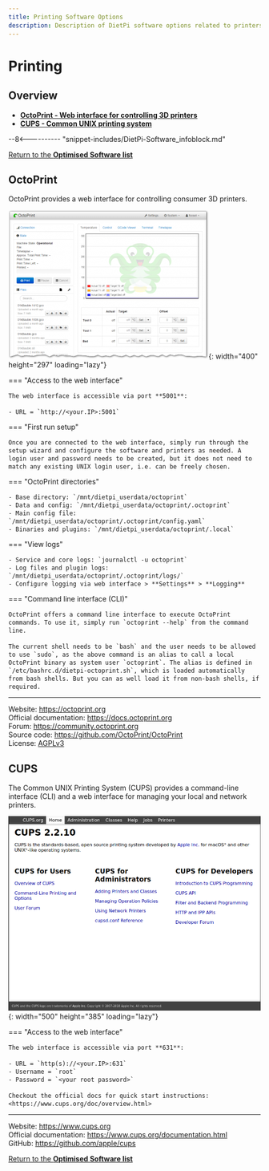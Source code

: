 ```yaml
---
title: Printing Software Options
description: Description of DietPi software options related to printers
---
```


# Printing

## Overview

- [**OctoPrint - Web interface for controlling 3D printers**](#octoprint)
- [**CUPS - Common UNIX printing system**](#cups)

[//]: # (Include software expandable infoblock)
--8<---------- "snippet-includes/DietPi-Software_infoblock.md"

[Return to the **Optimised Software list**](../software.md)

## OctoPrint

OctoPrint provides a web interface for controlling consumer 3D printers.

![OctoPrint web interface screenshot](../assets/images/dietpi-software-printserver-octoprint.png "OctoPrint web interface dialog"){: width="400" height="297" loading="lazy"}

=== "Access to the web interface"

    The web interface is accessible via port **5001**:

    - URL = `http://<your.IP>:5001`  

=== "First run setup"

    Once you are connected to the web interface, simply run through the setup wizard and configure the software and printers as needed. A login user and password needs to be created, but it does not need to match any existing UNIX login user, i.e. can be freely chosen.

=== "OctoPrint directories"

    - Base directory: `/mnt/dietpi_userdata/octoprint`
    - Data and config: `/mnt/dietpi_userdata/octoprint/.octoprint`
    - Main config file: `/mnt/dietpi_userdata/octoprint/.octoprint/config.yaml`
    - Binaries and plugins: `/mnt/dietpi_userdata/octoprint/.local`

=== "View logs"

    - Service and core logs: `journalctl -u octoprint`
    - Log files and plugin logs: `/mnt/dietpi_userdata/octoprint/.octoprint/logs/`
    - Configure logging via web interface > **Settings** > **Logging**

=== "Command line interface (CLI)"

    OctoPrint offers a command line interface to execute OctoPrint commands. To use it, simply run `octoprint --help` from the command line.

    The current shell needs to be `bash` and the user needs to be allowed to use `sudo`, as the above command is an alias to call a local OctoPrint binary as system user `octoprint`. The alias is defined in `/etc/bashrc.d/dietpi-octoprint.sh`, which is loaded automatically from bash shells. But you can as well load it from non-bash shells, if required.

***

Website: <https://octoprint.org>  
Official documentation: <https://docs.octoprint.org>  
Forum: <https://community.octoprint.org>  
Source code: <https://github.com/OctoPrint/OctoPrint>  
License: [AGPLv3](https://github.com/OctoPrint/OctoPrint/blob/master/LICENSE.txt)

## CUPS

The Common UNIX Printing System (CUPS) provides a command-line interface (CLI) and a web interface for managing your local and network printers.

![CUPS web interface screenshot](../assets/images/dietpi-software-printserver-cups.png "CUPS web interface dialog"){: width="500" height="385" loading="lazy"}

=== "Access to the web interface"

    The web interface is accessible via port **631**:

    - URL = `http(s)://<your.IP>:631`  
    - Username = `root`
    - Password = `<your root password>`

    Checkout the official docs for quick start instructions: <https://www.cups.org/doc/overview.html>

***

Website: <https://www.cups.org>  
Official documentation: <https://www.cups.org/documentation.html>  
GitHub: <https://github.com/apple/cups>

[Return to the **Optimised Software list**](../software.md)
